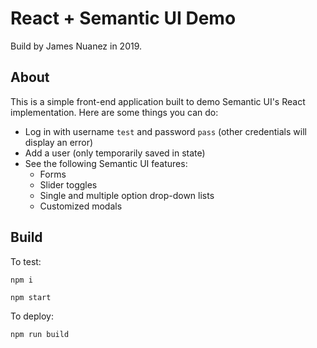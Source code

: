 # React + Semantic UI Demo

Build by James Nuanez in 2019.

## About

This is a simple front-end application built to demo Semantic UI's React implementation. Here are some things you can do:

* Log in with username `test` and password `pass` (other credentials will display an error)
* Add a user (only temporarily saved in state)
* See the following Semantic UI features:
  - Forms
  - Slider toggles
  - Single and multiple option drop-down lists
  - Customized modals

## Build

To test:

`npm i`

`npm start`

To deploy:

`npm run build`

